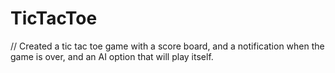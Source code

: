 # TicTacToe
// Created a tic tac toe game with a score board, and a notification when the game is over, and an AI option that will play itself.
